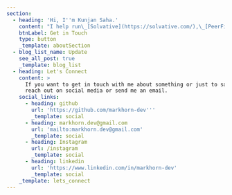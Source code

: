 ```yaml
---
section:
  - heading: 'Hi, I''m Kunjan Saha.'
    content: "I help run\_[Solvative](https://solvative.com/),\_[PeerFives](https://peerfives.com/), and a few other things with an extraordinary team at\_[Solvative](https://solvative.com/).\n"
    btnLabel: Get in Touch
    type: button
    _template: aboutSection
  - blog_list_name: Update
    see_all_post: true
    _template: blog_list
  - heading: Let's Connect
    content: >
      If you want to get in touch with me about something or just to say hi,
      reach out on social media or send me an email.
    social_links:
      - heading: github
        url: 'https://github.com/markhorn-dev'''
        _template: social
      - heading: markhorn.dev@gmail.com
        url: 'mailto:markhorn.dev@gmail.com'
        _template: social
      - heading: Instagram
        url: /instagram
        _template: social
      - heading: linkedin
        url: 'https://www.linkedin.com/in/markhorn-dev'
        _template: social
    _template: lets_connect
---
```


